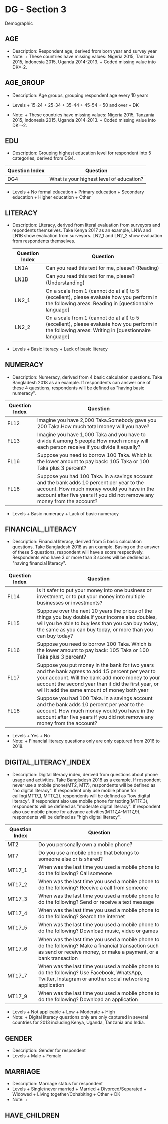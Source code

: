 # DG - Section 3

Demographic

## AGE

* Description: Respondent age, derived from born year and survey year
* Note: 
       + These countries have missing values: Nigeria 2015, Tanzania 2015, Indonesia 2015, Uganda 2014-2013.
       + Coded missing value into DK=-2.

## AGE_GROUP

* Description: Age groups, grouping respondent age every 10 years
* Levels 
       + 15-24
       + 25-34
       + 35-44
       + 45-54
       + 50 and over
       + DK
       
* Note: 
       + These countries have missing values: Nigeria 2015, Tanzania 2015, Indonesia 2015, Uganda 2014-2013.
       + Coded missing value into DK=-2.
       
## EDU

* Description: Grouping highest education level for respondent into 5 categories, derived from DG4. 

 Question Index   |                       Question
  ----------------|-------------------------------------------------------------
      DG4         |  What is your highest level of education?
* Levels 
       + No formal education
       + Primary education
       + Secondary education
       + Higher education
       + Other

## LITERACY

* Description: Literacy, derived from literal evaluation from surveyors and repondents themselves. Take Kenya 2017 as an example, LN1A and LN1B show evaluation from surveyors. LN2_1 and LN2_2 show evaluation from respondents themselves.

  Question Index  |                       Question
  ----------------|-------------------------------------------------------------
      LN1A        |  Can you read this text for me, please? (Reading)
      LN1B        |  Can you read this text for me, please? (Understanding)
      LN2_1       |  On a scale from 1 (cannot do at all) to 5 (excellent), please evaluate how you perform in the following areas: Reading in [questionnaire language]
      LN2_2       |  On a scale from 1 (cannot do at all) to 5 (excellent), please evaluate how you perform in the following areas: Writing in [questionnaire language]
* Levels 
       + Basic literacy
       + Lack of basic literacy
       
       
## NUMERACY

* Description: Numeracy, derived from 4 basic calculation questions. Take Bangladesh 2018 as an example. If respondents can answer one of these 4 questions, respondents will be defined as "having basic numeracy". 

 Question Index   |                       Question
  ----------------|-------------------------------------------------------------
      FL12        |  Imagine you have 2,000 Taka.Somebody gave you 200 Taka.How much total money will you have?
      FL13        |  Imagine you have 1,000 Taka and you have to divide it among 5 people.How much money will each person receive if you divide it equally?
      FL16        |  Suppose you need to borrow 100 Taka. Which is the lower amount to pay back: 105 Taka or 100 Taka plus 3 percent?
      FL18        |  Suppose you had 100 Taka. in a savings account and the bank adds 10 percent per year to the account. How much money would you have in the account after five years if you did not remove any money from the account?
* Levels 
       + Basic numeracy
       + Lack of basic numeracy    
       
## FINANCIAL_LITERACY

* Description: Financial literacy, derived from 5 basic calculation questions. Take Bangladesh 2018 as an example. Basing on the answer of these 5 questions, respondent will have a score respectively. Respondents who have 3 or more than 3 scores will be dedined as "having financial literacy". 

 Question Index   |                       Question
  ----------------|-------------------------------------------------------------
      FL14        |  Is it safer to put your money into one business or investment, or to put your money into multiple businesses or investments?
      FL15        |  Suppose over the next 10 years the prices of the things you buy double.If your income also doubles, will you be able to buy less than you can buy today, the same as you can buy today, or more than you can buy today?
      FL16        |  Suppose you need to borrow 100 Taka. Which is the lower amount to pay back: 105 Taka or 100 Taka plus 3 percent?
      FL17        |  Suppose you put money in the bank for two years and the bank agrees to add 15 percent per year to your account. Will the bank add more money to your account the second year than it did the first year, or will it add the same amount of money both year
      FL18        |  Suppose you had 100 Taka. in a savings account and the bank adds 10 percent per year to the account. How much money would you have in the account after five years if you did not remove any money from the account?
* Levels 
       + Yes
       + No
* Note:
       + Financial literacy questions only are only captured from 2016 to 2018.

## DIGITAL_LITERACY_INDEX

* Description: Digital literacy index, derived from questions about phone usage and activities. Take Banglsdesh 2018 as a example. If respondent never use a mobile phone(MT2, MT7), respondents will be defined as "no digital literacy". If respondent only use mobile phone for calling(MT17_1, MT17_2), respondents will be defined as "low digital literacy". If respondent also use mobile phone for texting(MT17_3), respondents will be defined as "moderate digital literacy". If respondent also use mobile phone for advance activities(MT17_4-MT17_9), respondents will be defined as "high digital literacy".

 Question Index   |                       Question
  ----------------|-------------------------------------------------------------
      MT2         |  Do you personally own a mobile phone?
      MT7         |  Do you use a mobile phone that belongs to someone else or is shared?
      MT17_1      |  When was the last time you used a mobile phone to do the following? Call someone
      MT17_2      |  When was the last time you used a mobile phone to do the following? Receive a call from someone
      MT17_3      |  When was the last time you used a mobile phone to do the following? Send or receive a text message
      MT17_4      |  When was the last time you used a mobile phone to do the following? Search the internet
      MT17_5      |  When was the last time you used a mobile phone to do the following? Download music, video or games
      MT17_6      |  When was the last time you used a mobile phone to do the following? Make a financial transaction such as send or receive money, or make a payment, or a bank transaction
      MT17_7      |  When was the last time you used a mobile phone to do the following? Use Facebook, WhatsApp, Twitter, Instagram or another social networking application
      MT17_9      |  When was the last time you used a mobile phone to do the following? Download an application
* Levels 
       + Not applicable
       + Low
       + Moderate
       + High
* Note:
       + Digital literacy questions only are only captured in several countries for 2013 including Kenya, Uganda, Tanzania and India.
       
## GENDER

* Description: Gender for respondent
* Levels 
       + Male
       + Female

## MARRIAGE

* Description: Marriage status for respondent
* Levels 
       + Single/never married
       + Married
       + Divorced/Separated
       + Widowed
       + Living together/Cohabiting 
       + Other
       + DK
* Note:
       + 

## HAVE_CHILDREN

       

 
       
